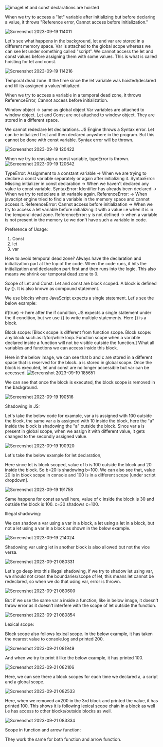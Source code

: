 ![image](https://github.com/Gayathri229/JavaScript/assets/60467364/f1b867f2-63a3-4dec-a126-a80d36f0189b)Let and const declarations are hoisted

When we try to access a "let" variable after initializing but before declaring a value, it throws "Reference error, Cannot access before initialization."

![Screenshot 2023-09-19 114011](https://github.com/Gayathri229/JavaScript/assets/60467364/39afad87-960b-4ff5-8d31-3dd626d141d2)


Let's see what happens in the background,
let and var are stored in a different memory space. Var is attached to the global scope whereas we can see let under something called "script". We cannot access the let and const values before assigning them 
with some values. This is what is called hoisting for let and const.

![Screenshot 2023-09-19 114216](https://github.com/Gayathri229/JavaScript/assets/60467364/8368c2c2-e11e-48de-8f28-c4c0c0f4d44b)


Temporal dead zone:
It the time since the let variable was hoisted/declared and till its assigned a value/initialized.

When we try to access a variable in a temporal dead zone, it throws ReferenceError, Cannot access before initialization.



Window object -> same as global object
Var variables are attached to window object. Let and Const are not attached to window object. They are stored in a different space. 

We cannot redeclare let declarations. JS Engine throws a Syntax error.
Let can be initialized first and then declared anywhere in the program. But this cannot be done with const variable. Syntax error will be thrown.

![Screenshot 2023-09-19 120422](https://github.com/Gayathri229/JavaScript/assets/60467364/cd385a6a-9fc3-496c-9c4f-4f785b832ab6)


When we try to reassign a const variable, typeError is thrown. 
![Screenshot 2023-09-19 120642](https://github.com/Gayathri229/JavaScript/assets/60467364/b518f58b-a517-416c-ad75-f5ace887e7f5)





TypeError: Assignment to a constant variable -> When we are trying to declare a const variable separately or again after initializing it.
SyntaxError: Missing initializer in const declaration -> When we haven't declared any value to const variable.
SyntaxError: Identifier has already been declared -> When we try to redeclare a let variable again.
ReferenceError:  -> When javacript engine tried to find a variable in the memory space and cannot access it.
ReferenceError: Cannot access before initialization -> When we try to access a let variable before initializing it with a value i.e when it is in the temporal dead zone.
ReferenceError: y is not defined -> when a variable is not present in the memory i.e we don't have such a variable in code.


Preference of Usage:
1. Const
2. let
3. var

How to avoid temporal dead zone?
Always have the declaration and initialization part at the top of the code. When the code runs, it hits the initialization and declaration part first and then runs into the logic. This also means we shrink our 
temporal dead zone to 0.



Scope of Let and Const:
Let and const are block scoped.
A block is defined by {}. It is also known as compound statement. 

We use blocks where JavaScript expects a single statement. Let's see the below example:

if(true) -> here after the if condition, JS expects a single statement under the if condition, but we use {} to write multiple statements. Here {} is a block.


Block scope: [Block scope is different from function scope. Block scope: any block such as if/for/while loop. Function scope when a variable declared inside a function will not be visible outside the function.] 
What all variables and functions we can access inside this block. 

Here in the below image, we can see that b and c are stored in a different space that is reserved for the block. a is stored in global scope.
Once the block is executed, let and const are no longer accessible but var can be accessed.
![Screenshot 2023-09-19 185651](https://github.com/Gayathri229/JavaScript/assets/60467364/07546aa3-d88e-4857-84f4-58b93035b9ac)

We can see that once the block is executed, the block scope is removed in the background.

![Screenshot 2023-09-19 190516](https://github.com/Gayathri229/JavaScript/assets/60467364/45d46cb0-4857-46fe-938a-640309b9dc5c)


Shadowing in JS:

Let's take the below code for example, var a is assigned with 100 outside the block, the same var a is assigned with 10 inside the block, here the "a" inside the block is shadowing the "a" outside the block.
Since var a is present in global scope, when we assign it with different value, it gets changed to the secondly assigned value.

![Screenshot 2023-09-19 190920](https://github.com/Gayathri229/JavaScript/assets/60467364/ea79c26e-ded2-496c-bd9a-0b586efd7b61)


Let's take the below example for let declaration,

Here since let is block scoped, value of b is 100 outside the block and 20 inside the block. So b=20 is shadowing b=100. We can also see that, value 20 is in block scope in console and 100 is in a different scope [under script dropdown].

![Screenshot 2023-09-19 191758](https://github.com/Gayathri229/JavaScript/assets/60467364/a9ad3fd9-6366-464c-8401-4292c28d783b)

Same happens for const as well here, value of c inside the block is 30 and outside the block is 100. c=30 shadows c=100.



Illegal shadowing:

We can shadow a var using a var in a block, a let using a let in a block, but not a let using a var in a block as shown in the below example. 

![Screenshot 2023-09-19 214024](https://github.com/Gayathri229/JavaScript/assets/60467364/a8d9bb23-dd61-4b03-89f3-640050aaa0fa)

Shadowing var using let in another block is also allowed but not the vice versa.

![Screenshot 2023-09-21 080331](https://github.com/Gayathri229/JavaScript/assets/60467364/074c812d-0d1e-4ad7-848b-7a20ce5ee1cc)

Let's go deep into this illegal shadowing, if we try to shadow let using var, we should not cross the boundaries/scope of let, this means let cannot be redeclared, so when we do that using var, error is thrown. 

![Screenshot 2023-09-21 080600](https://github.com/Gayathri229/JavaScript/assets/60467364/cf840c63-3d73-4efa-8e7f-459463cf7943)

But if we use the same var a inside a function, like in below image, it doesn't throw error as it doesn't interfere with the scope of let outside the function.

![Screenshot 2023-09-21 080854](https://github.com/Gayathri229/JavaScript/assets/60467364/9a345718-578b-4fa7-9f30-0c6f3634d52b)


Lexical scope:

Block scope also follows lexical scope. In the below example, it has taken the nearest value to console.log and printed 200.

![Screenshot 2023-09-21 081949](https://github.com/Gayathri229/JavaScript/assets/60467364/3e01cdff-0d07-400b-8fcd-23ee7f1fe549)

And when we try to print it like the below example, it has printed 100.

![Screenshot 2023-09-21 082106](https://github.com/Gayathri229/JavaScript/assets/60467364/9b6e46cf-416b-4852-b2fb-29be91b08027)

Here, we can see there a block scopes for each time we declared a, a script and a global scope. 

![Screenshot 2023-09-21 082533](https://github.com/Gayathri229/JavaScript/assets/60467364/868bfab6-d064-406d-9cb1-5622b9280bfc)


Here, when we removed a=200 in the 3rd block and printed the value, it has printed 100. This shows it is following lexical scope chain in a block as well i.e has access to other blocks/outside blocks as well.

![Screenshot 2023-09-21 083334](https://github.com/Gayathri229/JavaScript/assets/60467364/30135ec8-95c2-4d00-9b49-8189eaf6b343)



Scope in function and arrow function:

They work the same for both function and arrow function.
